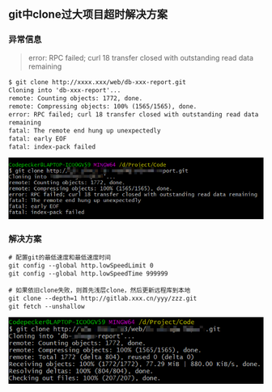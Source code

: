 ## git中clone过大项目超时解决方案

### 异常信息
> error: RPC failed; curl 18 transfer closed with outstanding read data remaining
```shell
$ git clone http://xxxx.xxx/web/db-xxx-report.git
Cloning into 'db-xxx-report'...
remote: Counting objects: 1772, done.
remote: Compressing objects: 100% (1565/1565), done.
error: RPC failed; curl 18 transfer closed with outstanding read data remaining
fatal: The remote end hung up unexpectedly
fatal: early EOF
fatal: index-pack failed
```
![clone大文件异常](../resource/git/git-clone大文件异常.png)

### 解决方案
```shell
# 配置git的最低速度和最低速度时间 
git config --global http.lowSpeedLimit 0
git config --global http.lowSpeedTime 999999

# 如果依旧clone失败，则首先浅层clone，然后更新远程库到本地
git clone --depth=1 http://gitlab.xxx.cn/yyy/zzz.git
git fetch --unshallow
```
![clone大文件异常解决](../resource/git/git-clone大文件异常解决.png)
